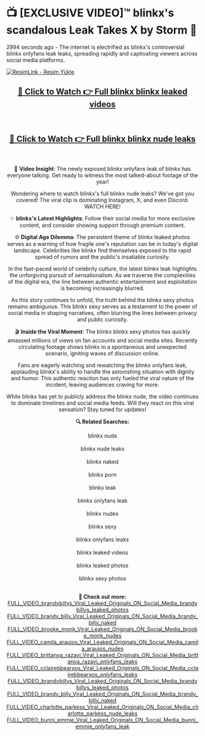 # 📺 [EXCLUSIVE VIDEO]™ blinkx's scandalous Leak Takes X by Storm 🚀

2994 seconds ago - The internet is electrified as blinkx's controversial blinkx onlyfans leak leaks, spreading rapidly and captivating viewers across social media platforms.

<p dir="auto"><a href="https://github-6l9.pages.dev/link1" title="ResimLink - Resim Yükle" rel="nofollow"><img src="https://github-6l9.pages.dev/998h9yk.jpg" title="ResimLink - Resim Yükle" alt="ResimLink - Resim Yükle" data-canonical-src="https://github-6l9.pages.dev/998h9yk.jpg" style="max-width: 100%;"></a>
</p>
<div align="center" dir="auto">
<div dir="auto">

<h2><a href="https://github-6l9.pages.dev/link1">🔗 Click to Watch 👉 Full blinkx blinkx leaked videos</a></h2><br>
<h2><a href="https://github-6l9.pages.dev/link2">🔗 Click to Watch 👉 Full blinkx blinkx nude leaks</a></h2><br>



🎥 **Video Insight**: The newly exposed blinkx onlyfans leak of blinkx has everyone talking. Get ready to witness the most talked-about footage of the year!

Wondering where to watch blinkx's full blinkx nude leaks? We've got you covered! The viral clip is dominating Instagram, X, and even Discord. WATCH HERE!

✨ **blinkx's Latest Highlights**: Follow their social media for more exclusive content, and consider showing support through premium content.

🌐 **Digital Age Dilemma**: The persistent theme of blinkx leaked photos serves as a warning of how fragile one's reputation can be in today's digital landscape. Celebrities like blinkx find themselves exposed to the rapid spread of rumors and the public's insatiable curiosity.

In the fast-paced world of celebrity culture, the latest blinkx leak highlights the unforgiving pursuit of sensationalism. As we traverse the complexities of the digital era, the line between authentic entertainment and exploitation is becoming increasingly blurred.

As this story continues to unfold, the truth behind the blinkx sexy photos remains ambiguous. This blinkx sexy serves as a testament to the power of social media in shaping narratives, often blurring the lines between privacy and public curiosity.

🎬 **Inside the Viral Moment**: The blinkx blinkx sexy photos has quickly amassed millions of views on fan accounts and social media sites. Recently circulating footage shows blinkx in a spontaneous and unexpected scenario, igniting waves of discussion online.

Fans are eagerly watching and rewatching the blinkx onlyfans leak, applauding blinkx's ability to handle the astonishing situation with dignity and humor. This authentic reaction has only fueled the viral nature of the incident, leaving audiences craving for more.

While blinkx has yet to publicly address the blinkx nude, the video continues to dominate timelines and social media feeds. Will they react on this viral sensation? Stay tuned for updates!

<strong>🔍 Related Searches:</strong>

blinkx nude
<br><br>
blinkx nude leaks
<br><br>
blinkx naked
<br><br>
blinkx porn
<br><br>
blinkx leak
<br><br>
blinkx onlyfans leak
<br><br>
blinkx nudes
<br><br>
blinkx sexy
<br><br>
blinkx onlyfans leaks
<br><br>
blinkx leaked videos
<br><br>
blinkx leaked photos
<br><br>
blinkx sexy photos
<br><br>



<strong>🔗 Check out more:</strong><br>
<a href="./FULL_VIDEO_brandybillys_Viral_Leaked_Originals_ON_Social_Media_brandybillys_leaked_photos.md">FULL_VIDEO_brandybillys_Viral_Leaked_Originals_ON_Social_Media_brandybillys_leaked_photos</a><br>
<a href="./FULL_VIDEO_brandy_billy_Viral_Leaked_Originals_ON_Social_Media_brandy_billy_naked.md">FULL_VIDEO_brandy_billy_Viral_Leaked_Originals_ON_Social_Media_brandy_billy_naked</a><br>
<a href="./FULL_VIDEO_brooke_monk_Viral_Leaked_Originals_ON_Social_Media_brooke_monk_nudes.md">FULL_VIDEO_brooke_monk_Viral_Leaked_Originals_ON_Social_Media_brooke_monk_nudes</a><br>
<a href="./FULL_VIDEO_camila_araujos_Viral_Leaked_Originals_ON_Social_Media_camila_araujos_nudes.md">FULL_VIDEO_camila_araujos_Viral_Leaked_Originals_ON_Social_Media_camila_araujos_nudes</a><br>
<a href="./FULL_VIDEO_brittanya_razavi_Viral_Leaked_Originals_ON_Social_Media_brittanya_razavi_onlyfans_leaks.md">FULL_VIDEO_brittanya_razavi_Viral_Leaked_Originals_ON_Social_Media_brittanya_razavi_onlyfans_leaks</a><br>
<a href="./FULL_VIDEO_cclairebbearxos_Viral_Leaked_Originals_ON_Social_Media_cclairebbearxos_onlyfans_leaks.md">FULL_VIDEO_cclairebbearxos_Viral_Leaked_Originals_ON_Social_Media_cclairebbearxos_onlyfans_leaks</a><br>
<a href="./FULL_VIDEO_brandybillys_Viral_Leaked_Originals_ON_Social_Media_brandybillys_leaked_photos.md">FULL_VIDEO_brandybillys_Viral_Leaked_Originals_ON_Social_Media_brandybillys_leaked_photos</a><br>
<a href="./FULL_VIDEO_brandy_billy_Viral_Leaked_Originals_ON_Social_Media_brandy_billy_naked.md">FULL_VIDEO_brandy_billy_Viral_Leaked_Originals_ON_Social_Media_brandy_billy_naked</a><br>
<a href="./FULL_VIDEO_charlotte_parkess_Viral_Leaked_Originals_ON_Social_Media_charlotte_parkess_nude_leaks.md">FULL_VIDEO_charlotte_parkess_Viral_Leaked_Originals_ON_Social_Media_charlotte_parkess_nude_leaks</a><br>
<a href="./FULL_VIDEO_bunni_emmie_Viral_Leaked_Originals_ON_Social_Media_bunni_emmie_onlyfans_leak.md">FULL_VIDEO_bunni_emmie_Viral_Leaked_Originals_ON_Social_Media_bunni_emmie_onlyfans_leak</a><br>
